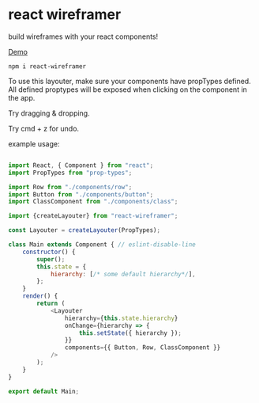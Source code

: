 # react wireframer

build wireframes with your react components!

[Demo](react-wireframer.surge.sh)

`npm i react-wireframer`

To use this layouter, make sure your components have propTypes defined. All defined proptypes will be exposed when clicking on the component in the app.

Try dragging & dropping.

Try cmd + z for undo.

example usage:
```js

import React, { Component } from "react";
import PropTypes from "prop-types";

import Row from "./components/row";
import Button from "./components/button";
import ClassComponent from "./components/class";

import {createLayouter} from "react-wireframer";

const Layouter = createLayouter(PropTypes);

class Main extends Component { // eslint-disable-line
	constructor() {
		super();
		this.state = {
			hierarchy: [/* some default hierarchy*/],
		};
	}
	render() {
		return (
			<Layouter
				hierarchy={this.state.hierarchy}
				onChange={hierarchy => {
					this.setState({ hierarchy });
				}}
				components={{ Button, Row, ClassComponent }}
			/>
		);
	}
}

export default Main;

```